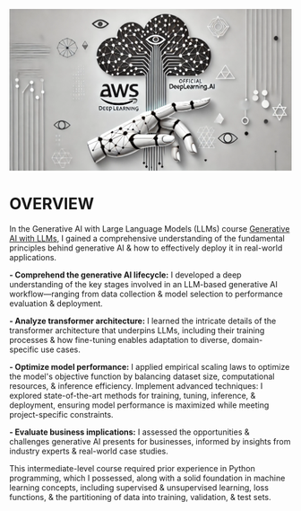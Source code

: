![alt text](https://github.com/sobcza11/GenAI/blob/main/GenAI%20with%20Large%20Language%20Models/_support/aws_deeplearning.jpg)
# OVERVIEW
In the Generative AI with Large Language Models (LLMs) course 
[Generative AI with LLMs](https://www.coursera.org/learn/generative-ai-with-llms/paidmedia?utm_medium=sem&utm_source=gg&utm_campaign=b2c_namer_generative-ai-with-llms_deeplearning-ai_ftcof_learn_px_dr_bau_gg_sem_pr-bd_us-ca_en_m_hyb_23-09_x&campaignid=20534248984&adgroupid=155736976280&device=c&keyword=generative%20ai%20with%20large%20language%20models&matchtype=b&network=g&devicemodel=&creativeid=673252278896&assetgroupid=&targetid=kwd-2259390252437&extensionid=&placement=&gad_source=1&gclid=CjwKCAjwp8--BhBREiwAj7og1328xOflXcEt-MdQtpHtfDFP0n9UslTWr7yaTv0Q8Xb33Gk9_J4ObBoCX_sQAvD_BwE), 
I gained a comprehensive understanding of the fundamental principles behind generative AI & how to effectively deploy it in real-world applications.

<b>- Comprehend the generative AI lifecycle:</b> I developed a deep understanding of the key stages involved in an LLM-based generative AI workflow—ranging from data collection & model selection to performance evaluation & deployment.

<b>- Analyze transformer architecture:</b> I learned the intricate details of the transformer architecture that underpins LLMs, including their training processes & how fine-tuning enables adaptation to diverse, domain-specific use cases.

<b>- Optimize model performance:</b> I applied empirical scaling laws to optimize the model's objective function by balancing dataset size, computational resources, & inference efficiency.
Implement advanced techniques:</b> I explored state-of-the-art methods for training, tuning, inference, & deployment, ensuring model performance is maximized while meeting project-specific constraints.

<b>- Evaluate business implications:</b> I assessed the opportunities & challenges generative AI presents for businesses, informed by insights from industry experts & real-world case studies.

This intermediate-level course required prior experience in Python programming, which I possessed, along with a solid foundation in machine learning concepts, including supervised & unsupervised learning, loss functions, & the partitioning of data into training, validation, & test sets.

